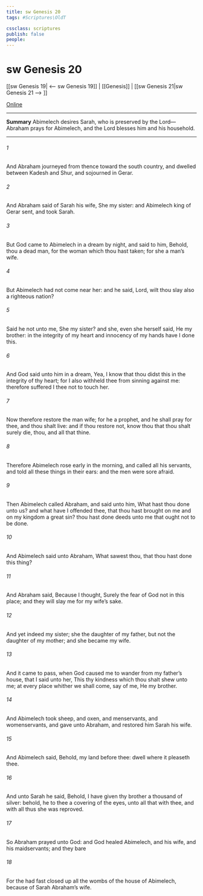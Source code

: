 ```yaml
---
title: sw Genesis 20
tags: #Scriptures\OldT

cssclass: scriptures
publish: false
people:
---
```


# sw Genesis 20
[[sw Genesis 19| <-- sw Genesis 19]] | [[Genesis]] | [[sw Genesis 21|sw Genesis 21 --> ]]

[Online](https://churchofjesuschrist.org/study/scriptures/ot/gen/20?lang=eng)

---
__Summary__
Abimelech desires Sarah, who is preserved by the Lord—Abraham prays for Abimelech, and the Lord blesses him and his household.

---
###### 1 
And Abraham journeyed from thence toward the south country, and dwelled between Kadesh and Shur, and sojourned in Gerar.

###### 2 
And Abraham said of Sarah his wife, She  my sister: and Abimelech king of Gerar sent, and took Sarah.

###### 3 
But God came to Abimelech in a dream by night, and said to him, Behold, thou  a dead man, for the woman which thou hast taken; for she  a man’s wife.

###### 4 
But Abimelech had not come near her: and he said, Lord, wilt thou slay also a righteous nation?

###### 5 
Said he not unto me, She  my sister? and she, even she herself said, He  my brother: in the integrity of my heart and innocency of my hands have I done this.

###### 6 
And God said unto him in a dream, Yea, I know that thou didst this in the integrity of thy heart; for I also withheld thee from sinning against me: therefore suffered I thee not to touch her.

###### 7 
Now therefore restore the man  wife; for he  a prophet, and he shall pray for thee, and thou shalt live: and if thou restore  not, know thou that thou shalt surely die, thou, and all that  thine.

###### 8 
Therefore Abimelech rose early in the morning, and called all his servants, and told all these things in their ears: and the men were sore afraid.

###### 9 
Then Abimelech called Abraham, and said unto him, What hast thou done unto us? and what have I offended thee, that thou hast brought on me and on my kingdom a great sin? thou hast done deeds unto me that ought not to be done.

###### 10 
And Abimelech said unto Abraham, What sawest thou, that thou hast done this thing?

###### 11 
And Abraham said, Because I thought, Surely the fear of God  not in this place; and they will slay me for my wife’s sake.

###### 12 
And yet indeed  my sister; she  the daughter of my father, but not the daughter of my mother; and she became my wife.

###### 13 
And it came to pass, when God caused me to wander from my father’s house, that I said unto her, This  thy kindness which thou shalt shew unto me; at every place whither we shall come, say of me, He  my brother.

###### 14 
And Abimelech took sheep, and oxen, and menservants, and womenservants, and gave  unto Abraham, and restored him Sarah his wife.

###### 15 
And Abimelech said, Behold, my land  before thee: dwell where it pleaseth thee.

###### 16 
And unto Sarah he said, Behold, I have given thy brother a thousand  of silver: behold, he  to thee a covering of the eyes, unto all that  with thee, and with all  thus she was reproved.

###### 17 
So Abraham prayed unto God: and God healed Abimelech, and his wife, and his maidservants; and they bare 

###### 18 
For the  had fast closed up all the wombs of the house of Abimelech, because of Sarah Abraham’s wife.

